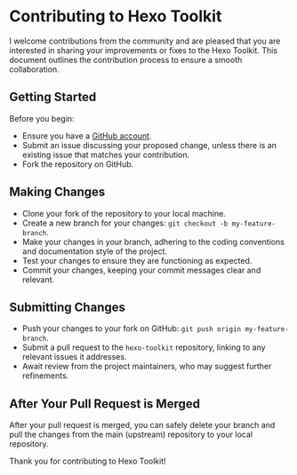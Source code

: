 # Contributing to Hexo Toolkit

I welcome contributions from the community and are pleased that you are interested in sharing your improvements or fixes to the Hexo Toolkit. This document outlines the contribution process to ensure a smooth collaboration.

## Getting Started

Before you begin:
- Ensure you have a [GitHub account](https://github.com/signup/free).
- Submit an issue discussing your proposed change, unless there is an existing issue that matches your contribution.
- Fork the repository on GitHub.

## Making Changes

- Clone your fork of the repository to your local machine.
- Create a new branch for your changes: `git checkout -b my-feature-branch`.
- Make your changes in your branch, adhering to the coding conventions and documentation style of the project.
- Test your changes to ensure they are functioning as expected.
- Commit your changes, keeping your commit messages clear and relevant.

## Submitting Changes

- Push your changes to your fork on GitHub: `git push origin my-feature-branch`.
- Submit a pull request to the `hexo-toolkit` repository, linking to any relevant issues it addresses.
- Await review from the project maintainers, who may suggest further refinements.

## After Your Pull Request is Merged

After your pull request is merged, you can safely delete your branch and pull the changes from the main (upstream) repository to your local repository.

Thank you for contributing to Hexo Toolkit!
